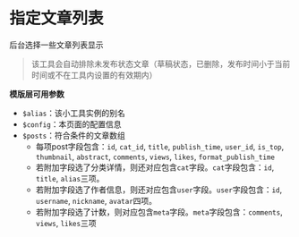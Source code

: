 # 指定文章列表
后台选择一些文章列表显示
> 该工具会自动排除未发布状态文章（草稿状态，已删除，发布时间小于当前时间或不在工具内设置的有效期内）

**模版层可用参数**

- `$alias`：该小工具实例的别名
- `$config`：本页面的配置信息
- `$posts`：符合条件的文章数组
  * 每项post字段包含：`id`, `cat_id`, `title`, `publish_time`, `user_id`, `is_top`, `thumbnail`, `abstract`, `comments`, `views`, `likes`, `format_publish_time`
  * 若附加字段选了分类详情，则还对应包含`cat`字段。`cat`字段包含：`id`, `title`, `alias`三项。
  * 若附加字段选了作者信息，则还对应包含`user`字段。`user`字段包含：`id`, `username`, `nickname`, `avatar`四项。
  * 若附加字段选了计数，则对应包含`meta`字段。`meta`字段包含：`comments`, `views`, `likes`三项